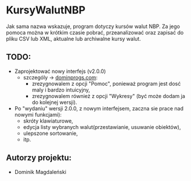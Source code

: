 # KursyWalutNBP
Jak sama nazwa wskazuje, program dotyczy kursów walut NBP. Za jego pomoca można w krótkim czasie pobrać, przeanalizować oraz zapisać do pliku CSV lub XML, aktualne lub archiwalne kursy walut.

## TODO:
* Zaprojektować nowy interfejs (v2.0.0)
  * szczególy -> <a href="http://dominprogs.com/kursywalutnbp/?lang=pl" target="_blank">dominprogs.com</a>:
    * zrezygnowalem z opcji "Pomoc", ponieważ program jest dosć maly i bardzo intuicyjny,
    * zrezygnowalem również z opcji "Wykresy" (być może dodam ja do kolejnej wersji).
* Po "wydaniu" wersji 2.0.0, z nowym interfejsem, zaczna sie prace nad nowymi funkcjami):
  * skróty klawiaturowe,
  * edycja listy wybranych walut(przestawianie, usuwanie obiektów),
  * ulepszone sortowanie,
  * itp.

## Autorzy projektu:
* Dominik Magdaleński
